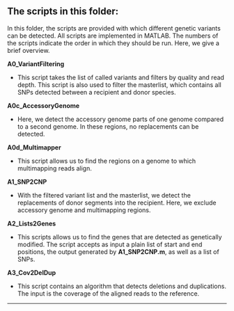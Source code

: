 ## The scripts in this folder:
In this folder, the scripts are provided with which different genetic variants can be detected. All scripts are implemented in MATLAB. The numbers of the scripts indicate the order in which they should be run. Here, we give a brief overview.

**A0_VariantFiltering**
- This script takes the list of called variants and filters by quality and read depth. This script is also used to filter the masterlist, which contains all SNPs detected between a recipient and donor species.

**A0c_AccessoryGenome**
- Here, we detect the accessory genome parts of one genome compared to a second genome. In these regions, no replacements can be detected. 

**A0d_Multimapper**
- This script allows us to find the regions on a genome to which multimapping reads align.

**A1_SNP2CNP** 
- With the filtered variant list and the masterlist, we detect the replacements of donor segments into the recipient. Here, we exclude accessory genome and multimapping regions.

**A2_Lists2Genes** 
- This scripts allows us to find the genes that are detected as genetically modified. The script accepts as input a plain list of start and end positions, the output generated by **A1_SNP2CNP.m**, as well as a list of SNPs. 
 
**A3_Cov2DelDup** 
- This script contains an algorithm that detects deletions and duplications. The input is the coverage of the aligned reads to the reference.

---------------------------------------------------
